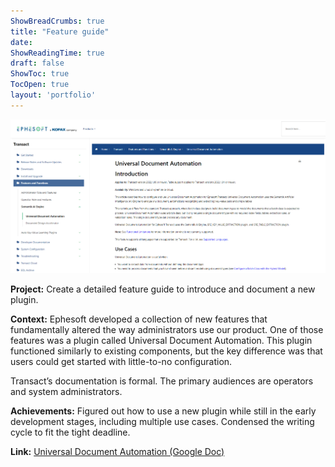 ```yaml
---
ShowBreadCrumbs: true
title: "Feature guide"
date: 
ShowReadingTime: true
draft: false
ShowToc: true
TocOpen: true
layout: 'portfolio'
---
```


[![Universal Document Automation Screenshot](universaldocauto.PNG)](https://docs.google.com/document/d/1C2DDKmsjta_oFgodIDXjFXQXUQIvULjHJrVMNinDeD4/edit?usp=sharing)


**Project:** Create a detailed feature guide to introduce and document a new plugin.

**Context:** Ephesoft developed a collection of new features that fundamentally altered the way administrators use our product. One of those features was a plugin called Universal Document Automation. This plugin functioned similarly to existing components, but the key difference was that users could get started with little-to-no configuration.

Transact’s documentation is formal. The primary audiences are operators and system administrators.

**Achievements:** Figured out how to use a new plugin while still in the early development stages, including multiple use cases. Condensed the writing cycle to fit the tight deadline.

**Link:** [Universal Document Automation (Google Doc)](https://docs.google.com/document/d/1C2DDKmsjta_oFgodIDXjFXQXUQIvULjHJrVMNinDeD4/edit?usp=sharing)
